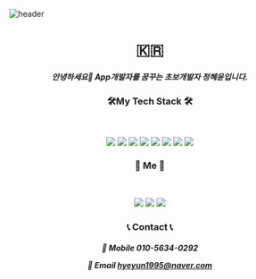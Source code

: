
![header](https://capsule-render.vercel.app/api?type=soft&color=auto&height=300&section=header&text=HyeYun&fontSize=90&animation=twinkling)


<h1 align="center"><b>🇰🇷</b></h1>
<h5 align="center"><b>안녕하세요👋 App개발자를 꿈꾸는 초보개발자 정혜윤입니다.</b></h5>

<h3 align="center"><b>🛠My Tech Stack 🛠</b></h3>
</br>
<p align="center"
<!--
**hyehy/hyehy** is a ✨ _special_ ✨ repository because its `README.md` (this file) appears on your GitHub profile.


<img src="https://img.shields.io/badge/Android-3DDC84?style=flat-square&logo=Android&logoColor=white"/> <img src="https://img.shields.io/badge/Java-007396?style=flat-square&logo=Java&logoColor=white"/> <img src="https://img.shields.io/badge/swift-F05138?style=flat-square&logo=swift&logoColor=white"/> <img src="https://img.shields.io/badge/c++-005599C?style=flat-square&logo=c%2B%2B&logoColor=white"/> <img src="https://img.shields.io/badge/Arduino-00979D?style=flat-square&logo=Arduino&logoColor=white"/> <img src="https://img.shields.io/badge/kotlin-7F52FF?style=flat-square&logo=kotlin&logoColor=white"/> <img src="https://img.shields.io/badge/c-A8B9CC?style=flat-square&logo=c&logoColor=white"/> <img src="https://img.shields.io/badge/cocoapods-EE3322?style=flat-square&logo=cocoapods&logoColor=white"/> 
</br>
<h3 align="center"><b>🧸 Me 🧸 </b></h3>
</br>
<p align="center"
   </a>
<a href="https://blog.naver.com/hyeyun1995" target="_blank"><img src="https://img.shields.io/badge/Blog-FF8800?style=flat-square&logo=Micro.blog&logoColor=white"/></a> <a href="https://www.instagram.com/hye.yunnnn/" target="_blank"><img src="https://img.shields.io/badge/instargram-E4405F?style=flat-square&logo=Instagram&logoColor=white"/></a> <a href="https://open.kakao.com/o/si5OgNUd" target="_blank"><img src="https://img.shields.io/badge/KaKaoTalk-FFCD00?style=flat-square&logo=KakaoTalk&logoColor=white"/></a> 
</br>
<h3 align="center"><b>📞 Contact 📞 </b></h3>

<h5 align="center"><b>📱 Mobile 010-5634-0292

📧 Email hyeyun1995@naver.com</b></h5>
